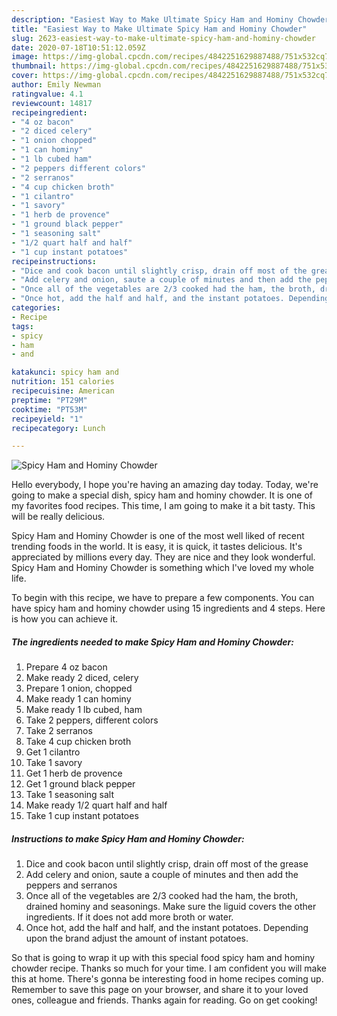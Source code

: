 ```yaml
---
description: "Easiest Way to Make Ultimate Spicy Ham and Hominy Chowder"
title: "Easiest Way to Make Ultimate Spicy Ham and Hominy Chowder"
slug: 2623-easiest-way-to-make-ultimate-spicy-ham-and-hominy-chowder
date: 2020-07-18T10:51:12.059Z
image: https://img-global.cpcdn.com/recipes/4842251629887488/751x532cq70/spicy-ham-and-hominy-chowder-recipe-main-photo.jpg
thumbnail: https://img-global.cpcdn.com/recipes/4842251629887488/751x532cq70/spicy-ham-and-hominy-chowder-recipe-main-photo.jpg
cover: https://img-global.cpcdn.com/recipes/4842251629887488/751x532cq70/spicy-ham-and-hominy-chowder-recipe-main-photo.jpg
author: Emily Newman
ratingvalue: 4.1
reviewcount: 14817
recipeingredient:
- "4 oz bacon"
- "2 diced celery"
- "1 onion chopped"
- "1 can hominy"
- "1 lb cubed ham"
- "2 peppers different colors"
- "2 serranos"
- "4 cup chicken broth"
- "1 cilantro"
- "1 savory"
- "1 herb de provence"
- "1 ground black pepper"
- "1 seasoning salt"
- "1/2 quart half and half"
- "1 cup instant potatoes"
recipeinstructions:
- "Dice and cook bacon until slightly crisp, drain off most of the grease"
- "Add celery and onion, saute a couple of minutes and then add the peppers and serranos"
- "Once all of the vegetables are 2/3 cooked had the ham, the broth, drained hominy and seasonings. Make sure the liguid covers the other ingredients. If it does not add more broth or water."
- "Once hot, add the half and half, and the instant potatoes. Depending upon the brand adjust the amount of instant potatoes."
categories:
- Recipe
tags:
- spicy
- ham
- and

katakunci: spicy ham and 
nutrition: 151 calories
recipecuisine: American
preptime: "PT29M"
cooktime: "PT53M"
recipeyield: "1"
recipecategory: Lunch

---
```



![Spicy Ham and Hominy Chowder](https://img-global.cpcdn.com/recipes/4842251629887488/751x532cq70/spicy-ham-and-hominy-chowder-recipe-main-photo.jpg)

Hello everybody, I hope you're having an amazing day today. Today, we're going to make a special dish, spicy ham and hominy chowder. It is one of my favorites food recipes. This time, I am going to make it a bit tasty. This will be really delicious.



Spicy Ham and Hominy Chowder is one of the most well liked of recent trending foods in the world. It is easy, it is quick, it tastes delicious. It's appreciated by millions every day. They are nice and they look wonderful. Spicy Ham and Hominy Chowder is something which I've loved my whole life.


To begin with this recipe, we have to prepare a few components. You can have spicy ham and hominy chowder using 15 ingredients and 4 steps. Here is how you can achieve it.

<!--inarticleads1-->

##### The ingredients needed to make Spicy Ham and Hominy Chowder:

1. Prepare 4 oz bacon
1. Make ready 2 diced, celery
1. Prepare 1 onion, chopped
1. Make ready 1 can hominy
1. Make ready 1 lb cubed, ham
1. Take 2 peppers, different colors
1. Take 2 serranos
1. Take 4 cup chicken broth
1. Get 1 cilantro
1. Take 1 savory
1. Get 1 herb de provence
1. Get 1 ground black pepper
1. Take 1 seasoning salt
1. Make ready 1/2 quart half and half
1. Take 1 cup instant potatoes




<!--inarticleads2-->

##### Instructions to make Spicy Ham and Hominy Chowder:

1. Dice and cook bacon until slightly crisp, drain off most of the grease
1. Add celery and onion, saute a couple of minutes and then add the peppers and serranos
1. Once all of the vegetables are 2/3 cooked had the ham, the broth, drained hominy and seasonings. Make sure the liguid covers the other ingredients. If it does not add more broth or water.
1. Once hot, add the half and half, and the instant potatoes. Depending upon the brand adjust the amount of instant potatoes.




So that is going to wrap it up with this special food spicy ham and hominy chowder recipe. Thanks so much for your time. I am confident you will make this at home. There's gonna be interesting food in home recipes coming up. Remember to save this page on your browser, and share it to your loved ones, colleague and friends. Thanks again for reading. Go on get cooking!
